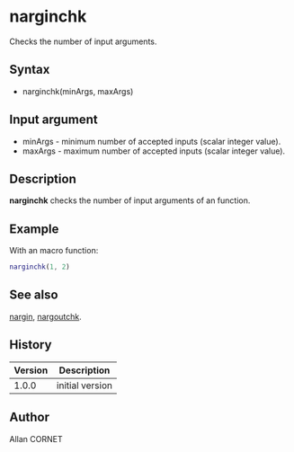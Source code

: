 # narginchk

Checks the number of input arguments.

## Syntax

- narginchk(minArgs, maxArgs)

## Input argument

- minArgs - minimum number of accepted inputs (scalar integer value).
- maxArgs - maximum number of accepted inputs (scalar integer value).

## Description

  <p><b>narginchk</b> checks the number of input arguments of an function.</p>

## Example

With an macro function:

```matlab
narginchk(1, 2)
```

## See also

[nargin](nargin.md), [nargoutchk](nargoutchk.md).

## History

| Version | Description     |
| ------- | --------------- |
| 1.0.0   | initial version |

## Author

Allan CORNET

